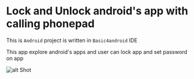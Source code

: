# Lock and Unlock android's app with calling phonepad

This is `Android` project is written in `Basic4android` IDE

This app explore android's apps and user can lock app and set password on app

![alt Shot](https://github.com/programmer-freelancer/b4a-program-forbbiden/blob/master/fb_shot.jpg)

